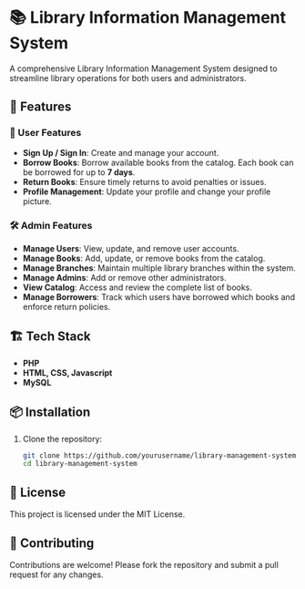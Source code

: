 # 📚 Library Information Management System

A comprehensive Library Information Management System designed to streamline library operations for both users and administrators.

## 🚀 Features

### 👤 User Features
- **Sign Up / Sign In**: Create and manage your account.
- **Borrow Books**: Borrow available books from the catalog. Each book can be borrowed for up to **7 days**.
- **Return Books**: Ensure timely returns to avoid penalties or issues.
- **Profile Management**: Update your profile and change your profile picture.

### 🛠️ Admin Features
- **Manage Users**: View, update, and remove user accounts.
- **Manage Books**: Add, update, or remove books from the catalog.
- **Manage Branches**: Maintain multiple library branches within the system.
- **Manage Admins**: Add or remove other administrators.
- **View Catalog**: Access and review the complete list of books.
- **Manage Borrowers**: Track which users have borrowed which books and enforce return policies.

## 🏗️ Tech Stack

- **PHP**
- **HTML, CSS, Javascript**
- **MySQL**

## 📦 Installation

1. Clone the repository:

   ```bash
   git clone https://github.com/yourusername/library-management-system.git
   cd library-management-system

## 📝 License
This project is licensed under the MIT License.

## 🤝 Contributing
Contributions are welcome! Please fork the repository and submit a pull request for any changes.
